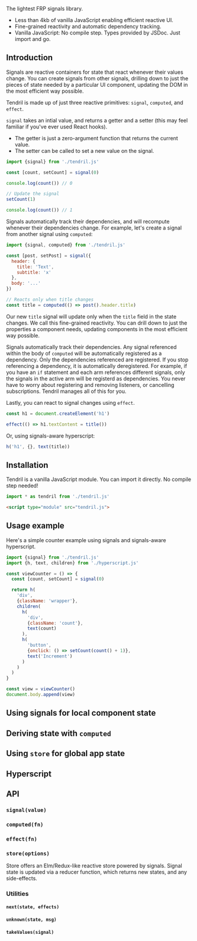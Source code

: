 The lightest FRP signals library.

- Less than 4kb of vanilla JavaScript enabling efficient reactive UI.
- Fine-grained reactivity and automatic dependency tracking.
- Vanilla JavaScript: No compile step. Types provided by JSDoc. Just import and go.

## Introduction

Signals are reactive containers for state that react whenever their values change. You can create signals from other signals, drilling down to just the pieces of state needed by a particular UI component, updating the DOM in the most efficient way possible.

Tendril is made up of just three reactive primitives: `signal`, `computed`, and `effect`.

`signal` takes an intial value, and returns a getter and a setter (this may feel familiar if you've ever used React hooks).

- The getter is just a zero-argument function that returns the current value.
- The setter can be called to set a new value on the signal.

```js
import {signal} from './tendril.js'

const [count, setCount] = signal(0)

console.log(count()) // 0

// Update the signal
setCount(1)

console.log(count()) // 1
```

Signals automatically track their dependencies, and will recompute whenever their dependencies change. For example, let's create a signal from another signal using `computed`:

```js
import {signal, computed} from './tendril.js'

const [post, setPost] = signal({
  header: {
    title: 'Text',
    subtitle: 'x'
  },
  body: '...'
})

// Reacts only when title changes
const title = computed(() => post().header.title)
```

Our new `title` signal will update only when the `title` field in the state changes. We call this fine-grained reactivity. You can drill down to just the properties a component needs, updating components in the most efficient way possible.

Signals automatically track their dependencies. Any signal referenced within the body of `computed` will be automatically registered as a dependency. Only the dependencies referenced are registered. If you stop referencing a dependency, it is automatically deregistered. For example, if you have an `if` statement and each arm references different signals, only the signals in the active arm will be registerd as dependencies. You never have to worry about registering and removing listeners, or cancelling subscriptions. Tendril manages all of this for you.

Lastly, you can react to signal changes using `effect`.

```js
const h1 = document.createElement('h1')

effect(() => h1.textContent = title())
```

Or, using signals-aware hyperscript:

```js
h('h1', {}, text(title))
```

## Installation

Tendril is a vanilla JavaScript module. You can import it directly. No compile step needed!

```js
import * as tendril from './tendril.js'
```

```html
<script type="module" src="tendril.js">
```

## Usage example

Here's a simple counter example using signals and signals-aware hyperscript.

```js
import {signal} from './tendril.js'
import {h, text, children} from './hyperscript.js'

const viewCounter = () => {
  const [count, setCount] = signal(0)

  return h(
    'div',
    {className: 'wrapper'},
    children(
      h(
        'div',
        {className: 'count'},
        text(count)
      ),
      h(
        'button',
        {onclick: () => setCount(count() + 1)},
        text('Increment')
      )
    )
  )
}

const view = viewCounter()
document.body.append(view)
```

## Using signals for local component state

## Deriving state with `computed`

## Using `store` for global app state

## Hyperscript

## API

### `signal(value)`

### `computed(fn)`

### `effect(fn)`

### `store(options)`

Store offers an Elm/Redux-like reactive store powered by signals. Signal state is updated via a reducer function, which returns new states, and any side-effects.

### Utilities

#### `next(state, effects)`

#### `unknown(state, msg)`

#### `takeValues(signal)`